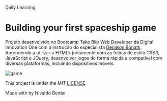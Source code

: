 Daily Learning

# Building your first spaceship game #

Projeto desenvolvido no Bootcamp Take Blip Web Developer da Digital Innovation One com a instrução do especialista [Denilson Bonatti](https://github.com/denilsonbonatti "Denilson Bonatti"). 
Aprendendo a utilizar o HTML5 juntamente com as folhas de estilo CSS3, JavaScript e JQuery, desenvolver jogos de forma rápida e compatível com diversas plataformas, incluindo dispositivos móveis.

![game](https://user-images.githubusercontent.com/95108889/214106771-7330bddb-1707-45f6-a96b-19e586dbcf44.jpg)

This project is under the MIT [LICENSE](./LICENSE).

Made with by Nivaldo Beirão
